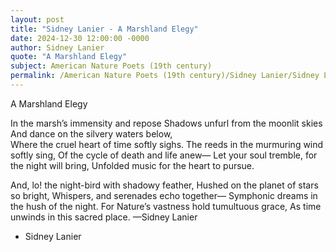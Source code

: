 ```yaml
---
layout: post
title: "Sidney Lanier - A Marshland Elegy"
date: 2024-12-30 12:00:00 -0000
author: Sidney Lanier
quote: "A Marshland Elegy"
subject: American Nature Poets (19th century)
permalink: /American Nature Poets (19th century)/Sidney Lanier/Sidney Lanier - A Marshland Elegy
---
```


A Marshland Elegy

In the marsh’s immensity and repose
Shadows unfurl from the moonlit skies
And dance on the silvery waters below,  
Where the cruel heart of time softly sighs.
The reeds in the murmuring wind softly sing,
Of the cycle of death and life anew—
Let your soul tremble, for the night will bring,
Unfolded music for the heart to pursue.

And, lo! the night-bird with shadowy feather,
Hushed on the planet of stars so bright,
Whispers, and serenades echo together—
Symphonic dreams in the hush of the night.
For Nature’s vastness hold tumultuous grace,
As time unwinds in this sacred place.
—Sidney Lanier

- Sidney Lanier
